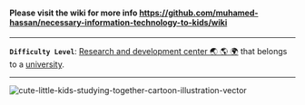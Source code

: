 #### Please visit the wiki for more info https://github.com/muhamed-hassan/necessary-information-technology-to-kids/wiki

***

**`Difficulty Level`**: [Research and development center 🌏 🌎 🌍](https://en.wikipedia.org/wiki/Research_and_development) that belongs to a [university](https://en.wikipedia.org/wiki/University).

***

![cute-little-kids-studying-together-cartoon-illustration-vector](https://github.com/muhamed-hassan/necessary-information-technology-to-kids/assets/17825804/f4a98afe-4228-4295-af51-38e546427327)
